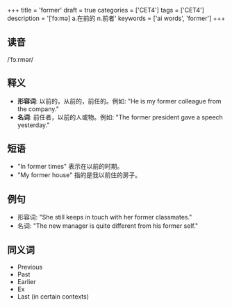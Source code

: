 +++
title = 'former'
draft = true
categories = ['CET4']
tags = ['CET4']
description = '[ˈfɔːmə] a.在前的 n.前者'
keywords = ['ai words', 'former']
+++

## 读音
/ˈfɔːrmər/

## 释义
- **形容词**: 以前的，从前的，前任的。例如: "He is my former colleague from the company."
- **名词**: 前任者，以前的人或物。例如: "The former president gave a speech yesterday."

## 短语
- "In former times" 表示在以前的时期。
- "My former house" 指的是我以前住的房子。

## 例句
- 形容词: "She still keeps in touch with her former classmates."
- 名词: "The new manager is quite different from his former self."

## 同义词
- Previous
- Past
- Earlier
- Ex
- Last (in certain contexts)
